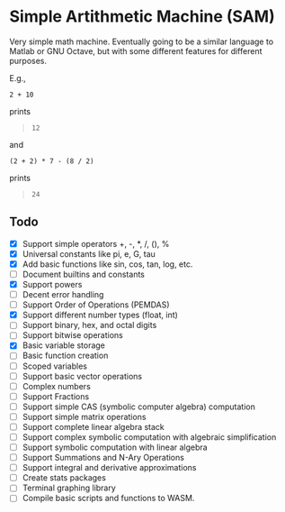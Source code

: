 # Simple Artithmetic Machine (SAM)
Very simple math machine. Eventually going to be a similar language to Matlab or GNU Octave, but with some different features for different purposes.

E.g.,

```
2 + 10
```
prints
> `12`

and

```
(2 + 2) * 7 - (8 / 2)
```
prints 
> `24`

## Todo

- [x] Support simple operators +, -, *, /, (), %
- [x] Universal constants like pi, e, G, tau
- [x] Add basic functions like sin, cos, tan, log, etc.
- [ ] Document builtins and constants
- [x] Support powers
- [ ] Decent error handling
- [ ] Support Order of Operations (PEMDAS)
- [x] Support different number types (float, int)
- [ ] Support binary, hex, and octal digits
- [ ] Support bitwise operations
- [x] Basic variable storage
- [ ] Basic function creation
- [ ] Scoped variables
- [ ] Support basic vector operations
- [ ] Complex numbers
- [ ] Support Fractions
- [ ] Support simple CAS (symbolic computer algebra) computation
- [ ] Support simple matrix operations
- [ ] Support complete linear algebra stack
- [ ] Support complex symbolic computation with algebraic simplification
- [ ] Support symbolic computation with linear algebra
- [ ] Support Summations and N-Ary Operations
- [ ] Support integral and derivative approximations
- [ ] Create stats packages
- [ ] Terminal graphing library
- [ ] Compile basic scripts and functions to WASM.